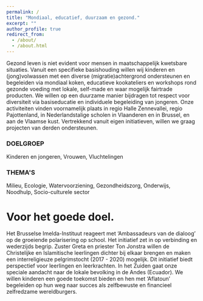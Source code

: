 ```yaml
---
permalink: /
title: "Mondiaal, educatief, duurzaam en gezond."
excerpt: ""
author_profile: true
redirect_from: 
  - /about/
  - /about.html
---
```



Gezond leven is niet evident voor mensen in maatschappelijk kwetsbare situaties. Vanuit een specifieke basishouding willen wij kinderen en
(jong)volwassen met een diverse (migratie)achtergrond ondersteunen en begeleiden via mondiaal koken, educatieve kookateliers en workshops rond
gezonde voeding met lokale, self-made en waar mogelijk fairtrade producten. We willen op een duurzame manier bijdragen tot respect voor
diversiteit via basiseducatie en individuele begeleiding van jongeren. Onze activiteiten vinden voornamelijk plaats in regio Halle Zennevallei, regio
Pajottenland, in Nederlandstalige scholen in Vlaanderen en in Brussel, en aan de Vlaamse kust. Vertrekkend vanuit eigen initiatieven, willen we graag
projecten van derden ondersteunen.

### DOELGROEP
Kinderen en jongeren, Vrouwen, Vluchtelingen

### THEMA'S
Milieu, Ecologie, Watervoorziening, Gezondheidszorg, Onderwijs, Noodhulp, Socio-culturele sector

Voor het goede doel.
======

Het Brusselse Imelda-Instituut reageert met ‘Ambassadeurs van de dialoog’ op de groeiende polarisering op school. Het initiatief zet in op verbinding en wederzijds
begrip. Zuster Greta en priester Ton Jonstra willen de Christelijke en Islamitische leerlingen dichter bij elkaar brengen en maken een interreligieuze pelgrimstocht
(2017 - 2020) mogelijk. Dit initiatief biedt perspectief voor leerlingen en leerkrachten. In het Zuiden gaat onze speciale aandacht naar de lokale bevolking in de Andes (Ecuador). We willen kinderen een goede toekomst bieden en hen met ‘Aflatoun’ begeleiden op hun weg naar succes als zelfbewuste en financieel zelfredzame
wereldburgers.
